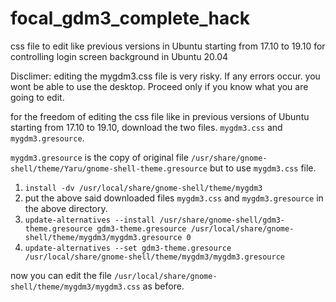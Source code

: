 # focal_gdm3_complete_hack
css file to edit like previous versions in Ubuntu starting from 17.10 to 19.10 for controlling login screen background in Ubuntu 20.04

Disclimer: editing the mygdm3.css file is very risky. If any errors occur. you wont be able to use the desktop.
Proceed only if you know what you are going to edit.

for the freedom of editing the css file like in previous versions of Ubuntu starting from 17.10 to 19.10,
download the two files. `mygdm3.css` and `mygdm3.gresource`.

`mygdm3.gresource` is the copy of original file `/usr/share/gnome-shell/theme/Yaru/gnome-shell-theme.gresource` but to use `mygdm3.css` file.

1. `install -dv /usr/local/share/gnome-shell/theme/mygdm3`
2. put the above said downloaded files `mygdm3.css` and `mygdm3.gresource` in the above directory.
3. `update-alternatives --install /usr/share/gnome-shell/gdm3-theme.gresource gdm3-theme.gresource /usr/local/share/gnome-shell/theme/mygdm3/mygdm3.gresource 0`
4. `update-alternatives --set gdm3-theme.gresource /usr/local/share/gnome-shell/theme/mygdm3/mygdm3.gresource`

now you can edit the file `/usr/local/share/gnome-shell/theme/mygdm3/mygdm3.css` as before.
